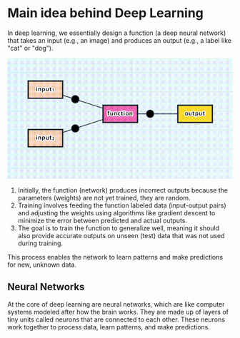 # Main idea behind Deep Learning

In deep learning, we essentially design a function (a deep neural network) that takes an input (e.g., an image) and produces an output (e.g., a label like "cat" or "dog").

![nnAsAFn](./Assets/nnAsAFn.gif)
1. Initially, the function (network) produces incorrect outputs because the parameters (weights) are not yet trained, they are random.
2. Training involves feeding the function labeled data (input-output pairs) and adjusting the weights using algorithms like gradient descent to minimize the error between predicted and actual outputs.
3. The goal is to train the function to generalize well, meaning it should also provide accurate outputs on unseen (test) data that was not used during training.

This process enables the network to learn patterns and make predictions for new, unknown data.

## Neural Networks

At the core of deep learning are neural networks, which are like computer systems modeled after how the brain works. They are made up of layers of tiny units called neurons that are connected to each other. These neurons work together to process data, learn patterns, and make predictions.
